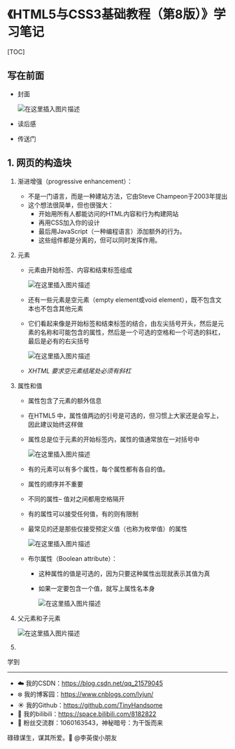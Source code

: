 # 《HTML5与CSS3基础教程（第8版）》学习笔记

[TOC]

## 写在前面

- 封面

  ![在这里插入图片描述](https://img-blog.csdnimg.cn/d9c892fdaa8f4b82a822f12eb2b93e17.png)

- 读后感
- 传送门

## 1. 网页的构造块

1. 渐进增强（progressive enhancement）：

   - 不是一门语言，而是一种建站方法，它由Steve Champeon于2003年提出
   - 这个想法很简单，但也很强大：
     - 开始用所有人都能访问的HTML内容和行为构建网站
     - 再用CSS加入你的设计
     - 最后用JavaScript（一种编程语言）添加额外的行为。
     - 这些组件都是分离的，但可以同时发挥作用。

2. 元素

   - 元素由开始标签、内容和结束标签组成

     ![在这里插入图片描述](https://img-blog.csdnimg.cn/94f399cf3b764dc190251b6677c006f0.png)

   - 还有一些元素是空元素（empty element或void element），既不包含文本也不包含其他元素

   - 它们看起来像是开始标签和结束标签的结合，由左尖括号开头，然后是元素的名称和可能包含的属性，然后是一个可选的空格和一个可选的斜杠，最后是必有的右尖括号

     ![在这里插入图片描述](https://img-blog.csdnimg.cn/33d04ea5e7bc4fb5815dc59146ba4160.png)

   - *XHTML 要求空元素结尾处必须有斜杠*

3. 属性和值

   - 属性包含了元素的额外信息

   - 在HTML5 中，属性值两边的引号是可选的，但习惯上大家还是会写上，因此建议始终这样做

   - 属性总是位于元素的开始标签内，属性的值通常放在一对括号中

     ![在这里插入图片描述](https://img-blog.csdnimg.cn/36a451fa5bf947c4adc84324c67c4168.png)

   - 有的元素可以有多个属性，每个属性都有各自的值。

   - 属性的顺序并不重要

   - 不同的属性– 值对之间都用空格隔开

   - 有的属性可以接受任何值，有的则有限制

   - 最常见的还是那些仅接受预定义值（也称为枚举值）的属性

     ![在这里插入图片描述](https://img-blog.csdnimg.cn/e4e56dc9714b495f9f0fe4b89d6adb9e.png)

   - 布尔属性（Boolean attribute）：

     - 这种属性的值是可选的，因为只要这种属性出现就表示其值为真

     - 如果一定要包含一个值，就写上属性名本身

       ![在这里插入图片描述](https://img-blog.csdnimg.cn/f417092defce453bb3228ab67cfca8a9.png)

4. 父元素和子元素

   ![在这里插入图片描述](https://img-blog.csdnimg.cn/1c21856c85c146fb86109fbb5c17d021.png)

5. 





















学到 


------

- :cloud: 我的CSDN：https://blog.csdn.net/qq_21579045
- :snowflake: 我的博客园：https://www.cnblogs.com/lyjun/
- :sunny: 我的Github：https://github.com/TinyHandsome
- :rainbow: 我的bilibili：https://space.bilibili.com/8182822
- :penguin: 粉丝交流群：1060163543，神秘暗号：为干饭而来

碌碌谋生，谋其所爱。:ocean:              @李英俊小朋友

